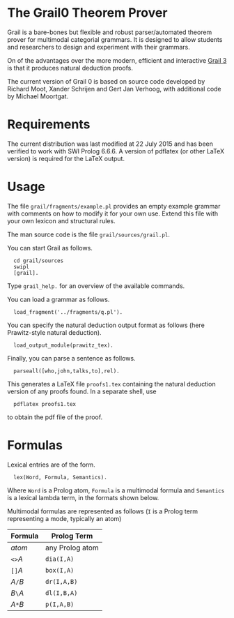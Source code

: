 
# The Grail0 Theorem Prover

Grail is a bare-bones but flexible and robust parser/automated theorem prover
for multimodal categorial grammars. It is designed to allow students
and researchers to design and experiment with their grammars.

On of the advantages over the more modern, efficient and interactive
[Grail 3](https://github.com/RichardMoot/Grail) is that it produces
natural deduction proofs.

The current version of Grail 0 is based on source code developed
by Richard Moot, Xander Schrijen and Gert Jan Verhoog, with additional
code by Michael Moortgat.

# Requirements

The current distribution was last modified at 22 July 2015 and
has been verified to work with SWI Prolog 6.6.6. A version of
pdflatex (or other LaTeX version) is required for the LaTeX output.

# Usage

The file `grail/fragments/example.pl` provides an empty example grammar
with comments on how to modify it for your own use. Extend this file with
your own lexicon and structural rules.

The man source code is the file `grail/sources/grail.pl`. 

You can start Grail as follows.

```
  cd grail/sources
  swipl
  [grail].
```

Type ``grail_help.`` for an overview of the available commands. 

You can load a grammar as follows.

```
  load_fragment('../fragments/q.pl').
```

You can specify the natural deduction output format as follows
(here Prawitz-style natural deduction).

```
  load_output_module(prawitz_tex).
```

Finally, you can parse a sentence as follows.

```
  parseall([who,john,talks,to],rel).
```

This generates a LaTeX file `proofs1.tex` containing the natural
deduction version of any proofs found. In a separate shell, use

```
  pdflatex proofs1.tex
```

to obtain the pdf file of the proof.

# Formulas

Lexical entries are of the form.

```
  lex(Word, Formula, Semantics).
```

Where `Word` is a Prolog atom, `Formula` is a multimodal formula
and `Semantics` is a lexical lambda term, in the formats shown
below.

Multimodal formulas are represented as follows (``I`` is a Prolog term
representing a mode, typically an atom)

Formula | Prolog Term
------|------------
*atom* | any Prolog atom
`<>`*A*      |  `dia(I,A)`
`[]`*A*       | `box(I,A)`
*A*`/`*B*      | `dr(I,A,B)`
*B*`\`*A*      |  `dl(I,B,A)`
*A*`*`*B*      |  `p(I,A,B)`
